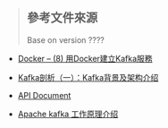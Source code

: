 > ## 參考文件來源
> 
> Base on version ????

- [Docker – (8) 用Docker建立Kafka服務](https://cutejaneii.wordpress.com/2017/06/19/docker-7-%E7%94%A8docker%E5%BB%BA%E7%AB%8Bkafka%E6%9C%8D%E5%8B%99%E4%B8%8A/)

- [Kafka剖析（一）：Kafka背景及架构介绍](http://www.infoq.com/cn/articles/kafka-analysis-part-1)

- [API Document](https://kafka.apache.org/20/javadoc/index.html?org/apache/kafka/clients/producer/KafkaProducer.html)

- [Apache kafka 工作原理介绍](https://www.ibm.com/developerworks/cn/opensource/os-cn-kafka/index.html)
